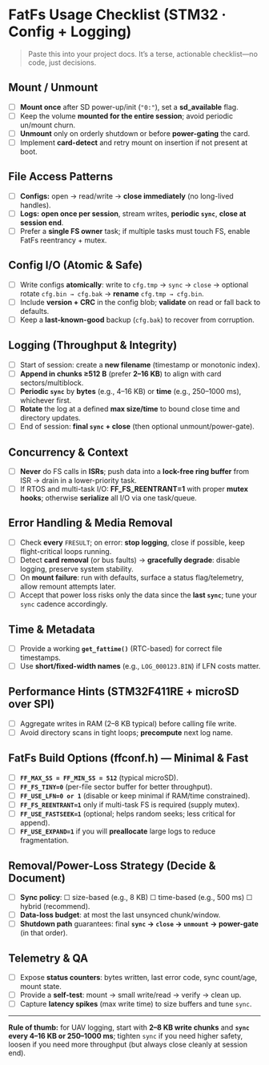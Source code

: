 # FatFs Usage Checklist (STM32 · Config + Logging)

> Paste this into your project docs. It’s a terse, actionable checklist—no code, just decisions.

## Mount / Unmount
- [ ] **Mount once** after SD power-up/init (`"0:"`), set a **sd_available** flag.
- [ ] Keep the volume **mounted for the entire session**; avoid periodic un/mount churn.
- [ ] **Unmount** only on orderly shutdown or before **power-gating** the card.
- [ ] Implement **card-detect** and retry mount on insertion if not present at boot.

## File Access Patterns
- [ ] **Configs:** open → read/write → **close immediately** (no long-lived handles).
- [ ] **Logs:** **open once per session**, stream writes, **periodic `sync`**, **close at session end**.
- [ ] Prefer a **single FS owner** task; if multiple tasks must touch FS, enable FatFs reentrancy + mutex.

## Config I/O (Atomic & Safe)
- [ ] Write configs **atomically**: write to `cfg.tmp` → `sync` → `close` → optional rotate `cfg.bin → cfg.bak` → **rename** `cfg.tmp → cfg.bin`.
- [ ] Include **version + CRC** in the config blob; **validate** on read or fall back to defaults.
- [ ] Keep a **last-known-good** backup (`cfg.bak`) to recover from corruption.

## Logging (Throughput & Integrity)
- [ ] Start of session: create a **new filename** (timestamp or monotonic index).
- [ ] **Append in chunks ≥512 B** (prefer **2–16 KB**) to align with card sectors/multiblock.
- [ ] **Periodic `sync`** by **bytes** (e.g., 4–16 KB) or **time** (e.g., 250–1000 ms), whichever first.
- [ ] **Rotate** the log at a defined **max size/time** to bound close time and directory updates.
- [ ] End of session: **final `sync` + close** (then optional unmount/power-gate).

## Concurrency & Context
- [ ] **Never** do FS calls in **ISRs**; push data into a **lock-free ring buffer** from ISR → drain in a lower-priority task.
- [ ] If RTOS and multi-task I/O: **FF_FS_REENTRANT=1** with proper **mutex hooks**; otherwise **serialize** all I/O via one task/queue.

## Error Handling & Media Removal
- [ ] Check **every** `FRESULT`; on error: **stop logging**, close if possible, keep flight-critical loops running.
- [ ] Detect **card removal** (or bus faults) → **gracefully degrade**: disable logging, preserve system stability.
- [ ] On **mount failure**: run with defaults, surface a status flag/telemetry, allow remount attempts later.
- [ ] Accept that power loss risks only the data since the **last `sync`**; tune your `sync` cadence accordingly.

## Time & Metadata
- [ ] Provide a working **`get_fattime()`** (RTC-based) for correct file timestamps.
- [ ] Use **short/fixed-width names** (e.g., `LOG_000123.BIN`) if LFN costs matter.

## Performance Hints (STM32F411RE + microSD over SPI)
- [ ] Aggregate writes in RAM (2–8 KB typical) before calling file write.
- [ ] Avoid directory scans in tight loops; **precompute** next log name.

## FatFs Build Options (ffconf.h) — Minimal & Fast
- [ ] **`FF_MAX_SS = FF_MIN_SS = 512`** (typical microSD).
- [ ] **`FF_FS_TINY=0`** (per-file sector buffer for better throughput).
- [ ] **`FF_USE_LFN=0 or 1`** (disable or keep minimal if RAM/time constrained).
- [ ] **`FF_FS_REENTRANT=1`** only if multi-task FS is required (supply mutex).
- [ ] **`FF_USE_FASTSEEK=1`** (optional; helps random seeks; less critical for append).
- [ ] **`FF_USE_EXPAND=1`** if you will **preallocate** large logs to reduce fragmentation.

## Removal/Power-Loss Strategy (Decide & Document)
- [ ] **Sync policy**: ☐ size-based (e.g., 8 KB) ☐ time-based (e.g., 500 ms) ☐ hybrid (recommend).
- [ ] **Data-loss budget**: at most the last unsynced chunk/window.
- [ ] **Shutdown path** guarantees: final **`sync` → `close` → `unmount` → power-gate** (in that order).

## Telemetry & QA
- [ ] Expose **status counters**: bytes written, last error code, sync count/age, mount state.
- [ ] Provide a **self-test**: mount → small write/read → verify → clean up.
- [ ] Capture **latency spikes** (max write time) to size buffers and tune `sync`.

--- 

**Rule of thumb:** for UAV logging, start with **2–8 KB write chunks** and **`sync` every 4–16 KB or 250–1000 ms**; tighten `sync` if you need higher safety, loosen if you need more throughput (but always close cleanly at session end).